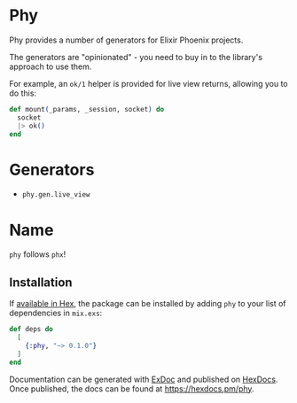 # Phy

Phy provides a number of generators for Elixir Phoenix projects.

The generators are "opinionated" - you need to buy in to the library's approach
to use them.

For example, an `ok/1` helper is provided for live view returns,
allowing you to do this:

```ex
def mount(_params, _session, socket) do
  socket
  |> ok()
end
```

# Generators

* `phy.gen.live_view`

# Name

`phy` follows `phx`!

## Installation

If [available in Hex](https://hex.pm/docs/publish), the package can be installed
by adding `phy` to your list of dependencies in `mix.exs`:

```elixir
def deps do
  [
    {:phy, "~> 0.1.0"}
  ]
end
```

Documentation can be generated with [ExDoc](https://github.com/elixir-lang/ex_doc)
and published on [HexDocs](https://hexdocs.pm). Once published, the docs can
be found at <https://hexdocs.pm/phy>.